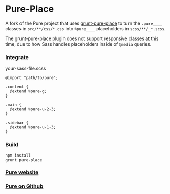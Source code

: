 Pure-Place
====

A fork of the Pure project that uses [grunt-pure-place](https://github.com/jjt/grunt-pure-place)
to turn the `.pure____` classes in `src/**/css/*.css` into
`%pure____` placeholders in `scss/**/_*.scss`.

The grunt-pure-place plugin does not support responsive classes at this time,
due to how Sass handles placeholders inside of `@media` queries.

### Integrate

your-sass-file.scss

    @import "path/to/pure";
    
    .content {
      @extend %pure-g;
    }
    
    .main {
      @extend %pure-u-2-3;
    }
    
    .sidebar {
      @extend %pure-u-1-3;
    }


### Build

    npm install
    grunt pure-place
    






    
### [Pure website](http://purecss.io/)

### [Pure on Github](https://github.com/yui/pure)
